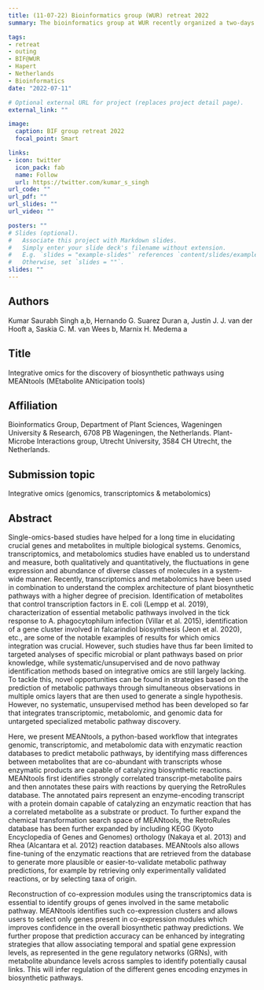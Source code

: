 ```yaml
---
title: (11-07-22) Bioinformatics group (WUR) retreat 2022
summary: The bioinformatics group at WUR recently organized a two-days retreat at Hapert, The Netherlands. It was an lovely location amidst beautiful country side. The retreat mainly comprised of social events and scientific flash talks. I presented a flash talk on my research as a part of the NWO Groot project and also delivered a workshop on teams/project management in academia. The retreat allowed all the department members to interact closely with their fellow workers and group leaders in an informal way. 

tags:
- retreat
- outing
- BIF@WUR
- Hapert
- Netherlands
- Bioinformatics
date: "2022-07-11"

# Optional external URL for project (replaces project detail page).
external_link: ""

image:
  caption: BIF group retreat 2022
  focal_point: Smart

links:
- icon: twitter
  icon_pack: fab
  name: Follow
  url: https://twitter.com/kumar_s_singh
url_code: ""
url_pdf: ""
url_slides: ""
url_video: ""

posters: ""
# Slides (optional).
#   Associate this project with Markdown slides.
#   Simply enter your slide deck's filename without extension.
#   E.g. `slides = "example-slides"` references `content/slides/example-slides.md`.
#   Otherwise, set `slides = ""`.
slides: ""
---
```


## Authors
Kumar Saurabh Singh a,b, Hernando G. Suarez Duran a, Justin J. J. van der Hooft a, Saskia C. M. van Wees b, Marnix H. Medema a 

## Title
Integrative omics for the discovery of biosynthetic pathways using MEANtools (MEtabolite ANticipation tools) 

## Affiliation
Bioinformatics Group, Department of Plant Sciences, Wageningen University & Research, 6708 PB Wageningen, the Netherlands.
Plant-Microbe Interactions group, Utrecht University, 3584 CH Utrecht, the Netherlands. 

## Submission topic
Integrative omics (genomics, transcriptomics & metabolomics) 

## Abstract 

Single-omics-based studies have helped for a long time in elucidating crucial genes and metabolites in multiple biological systems. Genomics, transcriptomics, and metabolomics studies have enabled us to understand and measure, both qualitatively and quantitatively, the fluctuations in gene expression and abundance of diverse classes of molecules in a system-wide manner. Recently, transcriptomics and metabolomics have been used in combination to understand the complex architecture of plant biosynthetic pathways with a higher degree of precision. Identification of metabolites that control transcription factors in E. coli (Lempp et al. 2019), characterization of essential metabolic pathways involved in the tick response to A. phagocytophilum infection (Villar et al. 2015), identification of a gene cluster involved in falcarindiol biosynthesis (Jeon et al. 2020), etc., are some of the notable examples of results for which omics integration was crucial. However, such studies have thus far been limited to targeted analyses of specific microbial or plant pathways based on prior knowledge, while systematic/unsupervised and de novo pathway identification methods based on integrative omics are still largely lacking. To tackle this, novel opportunities can be found in strategies based on the prediction of metabolic pathways through simultaneous observations in multiple omics layers that are then used to generate a single hypothesis. However, no systematic, unsupervised method has been developed so far that integrates transcriptomic, metabolomic, and genomic data for untargeted specialized metabolic pathway discovery.  

Here, we present MEANtools, a python-based workflow that integrates genomic, transcriptomic, and metabolomic data with enzymatic reaction databases to predict metabolic pathways, by identifying mass differences between metabolites that are co-abundant with transcripts whose enzymatic products are capable of catalyzing biosynthetic reactions. MEANtools first identifies strongly correlated transcript-metabolite pairs and then annotates these pairs with reactions by querying the RetroRules database. The annotated pairs represent an enzyme-encoding transcript with a protein domain capable of catalyzing an enzymatic reaction that has a correlated metabolite as a substrate or product. To further expand the chemical transformation search space of MEANtools, the RetroRules database has been further expanded by including KEGG (Kyoto Encyclopedia of Genes and Genomes) orthology (Nakaya et al. 2013) and Rhea (Alcantara et al. 2012) reaction databases. MEANtools also allows fine-tuning of the enzymatic reactions that are retrieved from the database to generate more plausible or easier-to-validate metabolic pathway predictions, for example by retrieving only experimentally validated reactions, or by selecting taxa of origin.  

Reconstruction of co-expression modules using the transcriptomics data is essential to identify groups of genes involved in the same metabolic pathway. MEANtools identifies such co-expression clusters and allows users to select only genes present in co-expression modules which improves confidence in the overall biosynthetic pathway predictions. We further propose that prediction accuracy can be enhanced by integrating strategies that allow associating temporal and spatial gene expression levels, as represented in the gene regulatory networks (GRNs), with metabolite abundance levels across samples to identify potentially causal links. This will infer regulation of the different genes encoding enzymes in biosynthetic pathways. 

 


